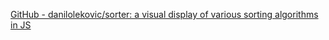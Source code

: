
[GitHub - danilolekovic/sorter: a visual display of various sorting algorithms in JS](https://github.com/danilolekovic/sorter)
